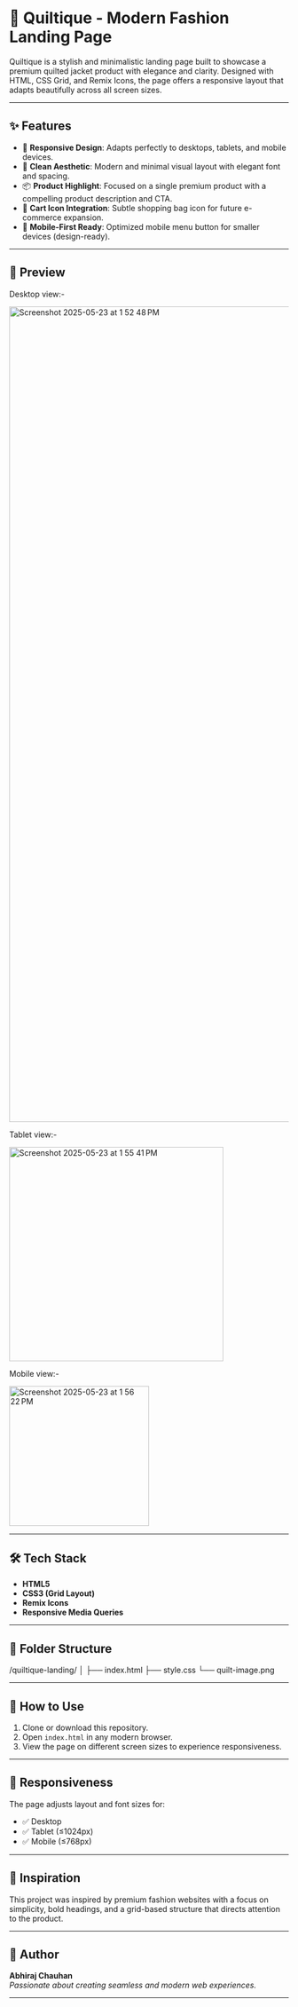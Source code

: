 # 🧥 Quiltique - Modern Fashion Landing Page

Quiltique is a stylish and minimalistic landing page built to showcase a premium quilted jacket product with elegance and clarity. Designed with HTML, CSS Grid, and Remix Icons, the page offers a responsive layout that adapts beautifully across all screen sizes.

---

## ✨ Features

- 🧭 **Responsive Design**: Adapts perfectly to desktops, tablets, and mobile devices.
- 🎨 **Clean Aesthetic**: Modern and minimal visual layout with elegant font and spacing.
- 📦 **Product Highlight**: Focused on a single premium product with a compelling product description and CTA.
- 🛒 **Cart Icon Integration**: Subtle shopping bag icon for future e-commerce expansion.
- 📱 **Mobile-First Ready**: Optimized mobile menu button for smaller devices (design-ready).

---

## 📸 Preview

 Desktop view:-
 
<img width="1470" alt="Screenshot 2025-05-23 at 1 52 48 PM" src="https://github.com/user-attachments/assets/378ca3f7-3eb3-4318-a332-1216953721a0" />

Tablet view:-

<img width="386" alt="Screenshot 2025-05-23 at 1 55 41 PM" src="https://github.com/user-attachments/assets/ea8ce287-b9df-474f-ba1f-8e1996f2770b" />

Mobile view:-

<img width="252" alt="Screenshot 2025-05-23 at 1 56 22 PM" src="https://github.com/user-attachments/assets/db966a84-c6bf-4aa0-b5bf-5d423982c8ac" />


---

## 🛠 Tech Stack

- **HTML5**
- **CSS3 (Grid Layout)**
- **Remix Icons**
- **Responsive Media Queries**

---

## 📂 Folder Structure

/quiltique-landing/
│
├── index.html 
├── style.css 
└── quilt-image.png 

---

## 🚀 How to Use

1. Clone or download this repository.
2. Open `index.html` in any modern browser.
3. View the page on different screen sizes to experience responsiveness.

---

## 📱 Responsiveness

The page adjusts layout and font sizes for:

- ✅ Desktop
- ✅ Tablet (≤1024px)
- ✅ Mobile (≤768px)

---

## 🧡 Inspiration

This project was inspired by premium fashion websites with a focus on simplicity, bold headings, and a grid-based structure that directs attention to the product.

---

## 🙌 Author

**Abhiraj Chauhan**  
_Passionate about creating seamless and modern web experiences._

---
